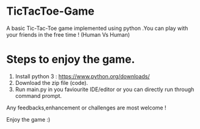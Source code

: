 # TicTacToe-Game
A basic Tic-Tac-Toe game implemented using python .You can play with your friends in the free time ! (Human Vs Human)

# Steps to enjoy the game.
1. Install python 3 : https://www.python.org/downloads/
2. Download the zip file (code).
3. Run main.py in you faviourite IDE/editor or you can directly run through command prompt.

Any feedbacks,enhancement or challenges are most welcome !

Enjoy the game :)
